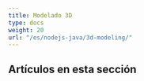 ```yaml
---
title: Modelado 3D
type: docs
weight: 20
url: "/es/nodejs-java/3d-modeling/"
---
```


## **Artículos en esta sección**